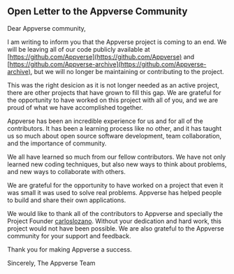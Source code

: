 ## Open Letter to the Appverse Community

Dear Appverse community,

I am writing to inform you that the Appverse project is coming to an end. We will be leaving all of our code publicly available at [https://github.com/Appverse](https://github.com/Appverse) and [https://github.com/Appverse-archive](https://github.com/Appverse-archive), but we will no longer be maintaining or contributing to the project.

This was the right desicion as it is not longer needed as an active project, there are other projects that have grown to fill this gap. We are grateful for the opportunity to have worked on this project with all of you, and we are proud of what we have accomplished together.

Appverse has been an incredible experience for us and for all of the contributors. It has been a learning process like no other, and it has taught us so much about open source software development, team collaboration, and the importance of community.

We all have learned so much from our fellow contributors. We have not only learned new coding techniques, but also new ways to think about problems, and new ways to collaborate with others. 

We are grateful for the opportunity to have worked on a project that even it was small it was used to solve real problems. Appverse has helped people to build and share their own applications.

We would like to thank all of the contributors to Appverse and specially the Project Founder [carloslozano](https://github.com/carloslozano). Without your dedication and hard work, this project would not have been possible. We are also grateful to the Appverse community for your support and feedback.

Thank you for making Appverse a success.

Sincerely,
The Appverse Team 

<!--

**Here are some ideas to get you started:**

🙋‍♀️ A short introduction - what is your organization all about?
🌈 Contribution guidelines - how can the community get involved?
👩‍💻 Useful resources - where can the community find your docs? Is there anything else the community should know?
🍿 Fun facts - what does your team eat for breakfast?
🧙 Remember, you can do mighty things with the power of [Markdown](https://docs.github.com/github/writing-on-github/getting-started-with-writing-and-formatting-on-github/basic-writing-and-formatting-syntax)
-->
